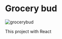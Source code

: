 # Grocery bud

![grocerybud](https://user-images.githubusercontent.com/65863834/130411846-11e0786c-8176-47f9-9b16-a775017086e0.gif)



This project with React
